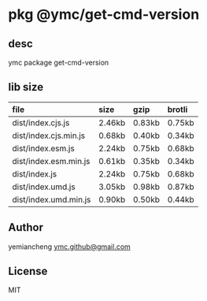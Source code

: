 # pkg @ymc/get-cmd-version

## desc
ymc package get-cmd-version

## lib size  
file | size | gzip | brotli
:---- | :---- | :---- | :----
dist/index.cjs.js | 2.46kb | 0.83kb | 0.75kb
dist/index.cjs.min.js | 0.68kb | 0.40kb | 0.34kb
dist/index.esm.js | 2.24kb | 0.75kb | 0.68kb
dist/index.esm.min.js | 0.61kb | 0.35kb | 0.34kb
dist/index.js | 2.24kb | 0.75kb | 0.68kb
dist/index.umd.js | 3.05kb | 0.98kb | 0.87kb
dist/index.umd.min.js | 0.90kb | 0.50kb | 0.44kb

## Author
yemiancheng <ymc.github@gmail.com>

## License
MIT